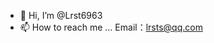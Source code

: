 - 👋 Hi, I’m @Lrst6963
- 📫 How to reach me ...
    Email：lrsts@qq.com

<!---
Lrst6963/Lrst6963 is a ✨ special ✨ repository because its `README.md` (this file) appears on your GitHub profile.
You can click the Preview link to take a look at your changes.
--->
